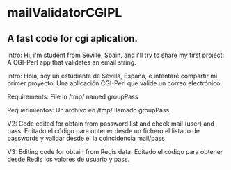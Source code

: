 # mailValidatorCGIPL
A fast code for cgi aplication.
--------------------------------
Intro: Hi, i'm student from Seville, Spain, and i'll try to share my first project: A CGI-Perl app that validates an email string.

Intro: Hola, soy un estudiante de Sevilla, España, e intentaré compartir mi primer proyecto: Una aplicación CGI-Perl que valide un correo electrónico.

Requirements: File in /tmp/ named groupPass

Requerimientos: Un archivo en /tmp/ llamado groupPass

V2:
Code edited for obtain from password list and check mail (user) and pass.
Editado el código para obtener desde un fichero el listado de passwords y validar desde él la coincidencia mail/pass

V3:
Editing code for obtain from Redis data.
Editado el código para obtener desde Redis los valores de usuario y pass.

